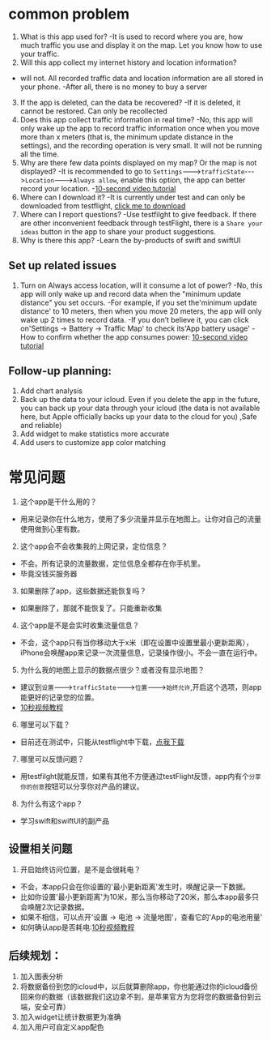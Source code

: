 # common problem

1. What is this app used for?
  -It is used to record where you are, how much traffic you use and display it on the map. Let you know how to use your traffic.
2. Will this app collect my internet history and location information?
  - will not. All recorded traffic data and location information are all stored in your phone.
  -After all, there is no money to buy a server
3. If the app is deleted, can the data be recovered?
  -If it is deleted, it cannot be restored. Can only be recollected
4. Does this app collect traffic information in real time?
  -No, this app will only wake up the app to record traffic information once when you move more than x meters (that is, the minimum update distance in the settings), and the recording operation is very small. It will not be running all the time.
5. Why are there few data points displayed on my map? Or the map is not displayed?
  -It is recommended to go to `Settings`--->`trafficState`--->`Location`--->`Always allow`, enable this option, the app can better record your location.
  -[10-second video tutorial](https://www.bilibili.com/video/BV1cr4y127Jj?share_source=copy_web)
6. Where can I download it?
  -It is currently under test and can only be downloaded from testflight, [click me to download](https://testflight.apple.com/join/jwzpPVQ3)
7. Where can I report questions?
  -Use testfilght to give feedback. If there are other inconvenient feedback through testFlight, there is a `Share your ideas` button in the app to share your product suggestions.
8. Why is there this app?
  -Learn the by-products of swift and swiftUI
  
## Set up related issues
1. Turn on Always access location, will it consume a lot of power?
  -No, this app will only wake up and record data when the "minimum update distance" you set occurs.
  -For example, if you set the'minimum update distance' to 10 meters, then when you move 20 meters, the app will only wake up 2 times to record data.
  -If you don’t believe it, you can click on'Settings -> Battery -> Traffic Map' to check its'App battery usage'
  -How to confirm whether the app consumes power: [10-second video tutorial](https://www.bilibili.com/video/BV1FL411x7sn?share_source=copy_web)


## Follow-up planning:
1. Add chart analysis
2. Back up the data to your icloud. Even if you delete the app in the future, you can back up your data through your icloud (the data is not available here, but Apple officially backs up your data to the cloud for you) ,Safe and reliable)
3. Add widget to make statistics more accurate
4. Add users to customize app color matching

# 常见问题

1. 这个app是干什么用的？
  - 用来记录你在什么地方，使用了多少流量并显示在地图上。让你对自己的流量使用做到心里有数。
2. 这个app会不会收集我的上网记录，定位信息？
  - 不会。所有记录的流量数据，定位信息全都存在你手机里。
  - 毕竟没钱买服务器
3. 如果删除了app，这些数据还能恢复吗？
  - 如果删除了，那就不能恢复了。只能重新收集
4. 这个app是不是会实时收集流量信息？
  - 不会，这个app只有当你移动大于x米（即在设置中设置里最小更新距离），iPhone会唤醒app来记录一次流量信息，记录操作很小。不会一直在运行中。
5. 为什么我的地图上显示的数据点很少？或者没有显示地图？
  - 建议到`设置`--->`trafficState`--->`位置`--->`始终允许`,开启这个选项，则app能更好的记录您的位置。
  - [10秒视频教程](https://www.bilibili.com/video/BV1cr4y127Jj?share_source=copy_web)
6. 哪里可以下载？
  - 目前还在测试中，只能从testflight中下载，[点我下载](https://testflight.apple.com/join/jwzpPVQ3)
7. 哪里可以反馈问题？
  - 用testfilght就能反馈，如果有其他不方便通过testFlight反馈，app内有个`分享你的创意`按钮可以分享你对产品的建议。
8. 为什么有这个app？
  - 学习swift和swiftUI的副产品

## 设置相关问题
1. 开启始终访问位置，是不是会很耗电？
  - 不会，本app只会在你设置的'最小更新距离'发生时，唤醒记录一下数据。
  - 比如你设置'最小更新距离'为10米，那么当你移动了20米，那么本app最多只会唤醒2次记录数据。
  - 如果不相信，可以点开'设置 -> 电池 -> 流量地图'，查看它的'App的电池用量'
  - 如何确认app是否耗电:[10秒视频教程](https://www.bilibili.com/video/BV1FL411x7sn?share_source=copy_web)


## 后续规划：
1. 加入图表分析
2. 将数据备份到您的icloud中，以后就算删除app，你也能通过你的icloud备份回来你的数据（该数据我们这边拿不到，是苹果官方为您将您的数据备份到云端，安全可靠）
3. 加入widget让统计数据更为准确
4. 加入用户可自定义app配色
